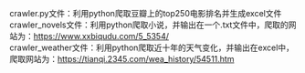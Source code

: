 crawler.py文件：利用python爬取豆瓣上的top250电影排名并生成excel文件  
crawler_novels文件：利用python爬取小说，并输出在一个.txt文件中，爬取的网站为：https://www.xxbiqudu.com/5_5354/    
crawler_weather文件：利用python爬取近十年的天气变化，并输出在excel中，爬取网站为：https://tianqi.2345.com/wea_history/54511.htm

